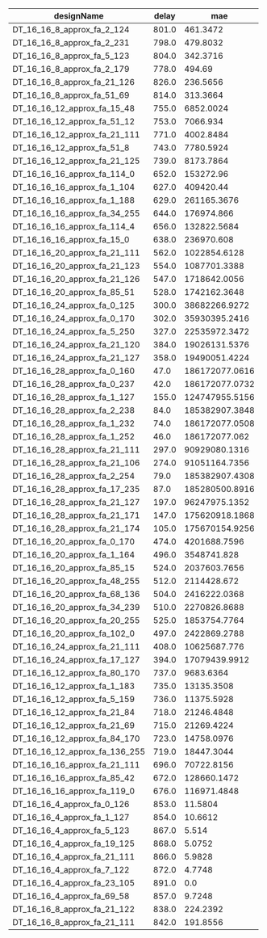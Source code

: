 | designName                    | delay | mae            |
| ----------------------------- | ----- | -------------- |
| DT_16_16_8_approx_fa_2_124    | 801.0 | 461.3472       |
| DT_16_16_8_approx_fa_2_231    | 798.0 | 479.8032       |
| DT_16_16_8_approx_fa_5_123    | 804.0 | 342.3716       |
| DT_16_16_8_approx_fa_2_179    | 778.0 | 494.69         |
| DT_16_16_8_approx_fa_21_126   | 826.0 | 236.5656       |
| DT_16_16_8_approx_fa_51_69    | 814.0 | 313.3664       |
| DT_16_16_12_approx_fa_15_48   | 755.0 | 6852.0024      |
| DT_16_16_12_approx_fa_51_12   | 753.0 | 7066.934       |
| DT_16_16_12_approx_fa_21_111  | 771.0 | 4002.8484      |
| DT_16_16_12_approx_fa_51_8    | 743.0 | 7780.5924      |
| DT_16_16_12_approx_fa_21_125  | 739.0 | 8173.7864      |
| DT_16_16_16_approx_fa_114_0   | 652.0 | 153272.96      |
| DT_16_16_16_approx_fa_1_104   | 627.0 | 409420.44      |
| DT_16_16_16_approx_fa_1_188   | 629.0 | 261165.3676    |
| DT_16_16_16_approx_fa_34_255  | 644.0 | 176974.866     |
| DT_16_16_16_approx_fa_114_4   | 656.0 | 132822.5684    |
| DT_16_16_16_approx_fa_15_0    | 638.0 | 236970.608     |
| DT_16_16_20_approx_fa_21_111  | 562.0 | 1022854.6128   |
| DT_16_16_20_approx_fa_21_123  | 554.0 | 1087701.3388   |
| DT_16_16_20_approx_fa_21_126  | 547.0 | 1718642.0056   |
| DT_16_16_20_approx_fa_85_51   | 528.0 | 1742162.3648   |
| DT_16_16_24_approx_fa_0_125   | 300.0 | 38682266.9272  |
| DT_16_16_24_approx_fa_0_170   | 302.0 | 35930395.2416  |
| DT_16_16_24_approx_fa_5_250   | 327.0 | 22535972.3472  |
| DT_16_16_24_approx_fa_21_120  | 384.0 | 19026131.5376  |
| DT_16_16_24_approx_fa_21_127  | 358.0 | 19490051.4224  |
| DT_16_16_28_approx_fa_0_160   | 47.0  | 186172077.0616 |
| DT_16_16_28_approx_fa_0_237   | 42.0  | 186172077.0732 |
| DT_16_16_28_approx_fa_1_127   | 155.0 | 124747955.5156 |
| DT_16_16_28_approx_fa_2_238   | 84.0  | 185382907.3848 |
| DT_16_16_28_approx_fa_1_232   | 74.0  | 186172077.0508 |
| DT_16_16_28_approx_fa_1_252   | 46.0  | 186172077.062  |
| DT_16_16_28_approx_fa_21_111  | 297.0 | 90929080.1316  |
| DT_16_16_28_approx_fa_21_106  | 274.0 | 91051164.7356  |
| DT_16_16_28_approx_fa_2_254   | 79.0  | 185382907.4308 |
| DT_16_16_28_approx_fa_17_235  | 87.0  | 185280500.8916 |
| DT_16_16_28_approx_fa_21_127  | 197.0 | 96247975.1352  |
| DT_16_16_28_approx_fa_21_171  | 147.0 | 175620918.1868 |
| DT_16_16_28_approx_fa_21_174  | 105.0 | 175670154.9256 |
| DT_16_16_20_approx_fa_0_170   | 474.0 | 4201688.7596   |
| DT_16_16_20_approx_fa_1_164   | 496.0 | 3548741.828    |
| DT_16_16_20_approx_fa_85_15   | 524.0 | 2037603.7656   |
| DT_16_16_20_approx_fa_48_255  | 512.0 | 2114428.672    |
| DT_16_16_20_approx_fa_68_136  | 504.0 | 2416222.0368   |
| DT_16_16_20_approx_fa_34_239  | 510.0 | 2270826.8688   |
| DT_16_16_20_approx_fa_20_255  | 525.0 | 1853754.7764   |
| DT_16_16_20_approx_fa_102_0   | 497.0 | 2422869.2788   |
| DT_16_16_24_approx_fa_21_111  | 408.0 | 10625687.776   |
| DT_16_16_24_approx_fa_17_127  | 394.0 | 17079439.9912  |
| DT_16_16_12_approx_fa_80_170  | 737.0 | 9683.6364      |
| DT_16_16_12_approx_fa_1_183   | 735.0 | 13135.3508     |
| DT_16_16_12_approx_fa_5_159   | 736.0 | 11375.5928     |
| DT_16_16_12_approx_fa_21_84   | 718.0 | 21246.4848     |
| DT_16_16_12_approx_fa_21_69   | 715.0 | 21269.4224     |
| DT_16_16_12_approx_fa_84_170  | 723.0 | 14758.0976     |
| DT_16_16_12_approx_fa_136_255 | 719.0 | 18447.3044     |
| DT_16_16_16_approx_fa_21_111  | 696.0 | 70722.8156     |
| DT_16_16_16_approx_fa_85_42   | 672.0 | 128660.1472    |
| DT_16_16_16_approx_fa_119_0   | 676.0 | 116971.4848    |
| DT_16_16_4_approx_fa_0_126    | 853.0 | 11.5804        |
| DT_16_16_4_approx_fa_1_127    | 854.0 | 10.6612        |
| DT_16_16_4_approx_fa_5_123    | 867.0 | 5.514          |
| DT_16_16_4_approx_fa_19_125   | 868.0 | 5.0752         |
| DT_16_16_4_approx_fa_21_111   | 866.0 | 5.9828         |
| DT_16_16_4_approx_fa_7_122    | 872.0 | 4.7748         |
| DT_16_16_4_approx_fa_23_105   | 891.0 | 0.0            |
| DT_16_16_4_approx_fa_69_58    | 857.0 | 9.7248         |
| DT_16_16_8_approx_fa_21_122   | 838.0 | 224.2392       |
| DT_16_16_8_approx_fa_21_111   | 842.0 | 191.8556       |
